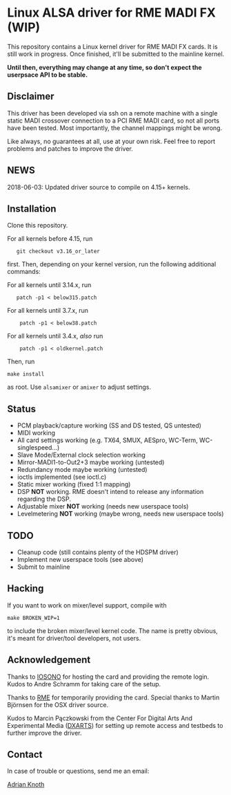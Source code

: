 # Linux ALSA driver for RME MADI FX (WIP)

This repository contains a Linux kernel driver for RME MADI FX cards. It is
still work in progress. Once finished, it'll be submitted to the mainline
kernel.

**Until then, everything may change at any time, so don't expect the userpsace
API to be stable.**

## Disclaimer

This driver has been developed via ssh on a remote machine with a single static
MADI crossover connection to a PCI RME MADI card, so not all ports have been
tested. Most importantly, the channel mappings might be wrong.

Like always, no guarantees at all, use at your own risk. Feel free to report
problems and patches to improve the driver.

## NEWS

2018-06-03: Updated driver source to compile on 4.15+ kernels.

## Installation

Clone this repository.

For all kernels before 4.15, run

```
   git checkout v3.16_or_later
```

first. Then, depending on your kernel version, run the following additional
commands:

For all kernels until 3.14.x, run

```
   patch -p1 < below315.patch
```

For all kernels until 3.7.x, run

```
    patch -p1 < below38.patch
```

For all kernels until 3.4.x, *also* run

```
    patch -p1 < oldkernel.patch
```

Then, run

    make install

as root. Use `alsamixer` or `amixer` to adjust settings.

## Status

*   PCM playback/capture working (SS and DS tested, QS untested)
*   MIDI working
*   All card settings working (e.g. TX64, SMUX, AESpro, WC-Term,
    WC-singlespeed...)
*   Slave Mode/External clock selection working
*   Mirror-MADI1-to-Out2+3 maybe working (untested)
*   Redundancy mode maybe working (untested)
*   ioctls implemented (see ioctl.c)
*   Static mixer working (fixed 1:1 mapping)
*   DSP **NOT** working. RME doesn't intend to release any information regarding
    the DSP.
*   Adjustable mixer **NOT** working (needs new userspace tools)
*   Levelmetering **NOT** working (maybe wrong, needs new userspace tools)

## TODO

*   Cleanup code (still contains plenty of the HDSPM driver)
*   Implement new userspace tools (see above)
*   Submit to mainline

## Hacking

If you want to work on mixer/level support, compile with

`make BROKEN_WIP=1`

to include the broken mixer/level kernel code. The name is pretty obvious, it's
meant for driver/tool developers, not users.

## Acknowledgement

Thanks to [IOSONO](http://www.iosono-sound.com/) for hosting the card and
providing the remote login. Kudos to Andre Schramm for taking care of the setup.

Thanks to [RME](http://www.rme-audio.com) for temporarily providing the card.
Special thanks to Martin Björnsen for the OSX driver source.

Kudos to Marcin Pączkowski from the Center For Digital Arts And Experimental
Media ([DXARTS](http://www.dxarts.washington.edu/)) for setting up remote access
and testbeds to further improve the driver.

## Contact

In case of trouble or questions, send me an email:

[Adrian Knoth](mailto:adi@drcomp.erfurt.thur.de)
